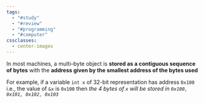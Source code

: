 ```yaml
---
tags:
  - "#study"
  - "#review"
  - "#programming"
  - "#computer"
cssclasses:
  - center-images
---
```

In most machines, a multi–byte object is **stored as a contiguous sequence of bytes** with the **address given by the smallest address of the bytes used** 

For example, if a variable `int x`  of 32-bit representation has address `0x100` i.e., the value of `&x` is `0x100` then *the 4 bytes of `x` will be stored in `0x100, 0x101, 0x102, 0x103`*